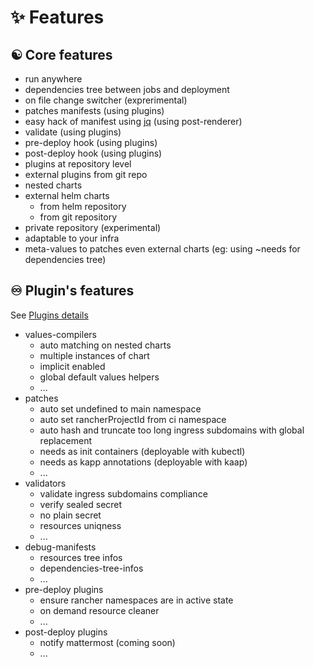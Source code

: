 # ✨ Features

## ☯️ Core features

- run anywhere
- dependencies tree between jobs and deployment
- on file change switcher (exprerimental)
- patches manifests (using plugins)
- easy hack of manifest using [jq](https://stedolan.github.io/jq/) (using post-renderer)
- validate (using plugins)
- pre-deploy hook (using plugins)
- post-deploy hook (using plugins)
- plugins at repository level
- external plugins from git repo
- nested charts
- external helm charts
  - from helm repository
  - from git repository
- private repository (experimental)
- adaptable to your infra
- meta-values to patches even external charts (eg: using ~needs for dependencies tree)

## ♾️ Plugin's features

See [Plugins details](./advanced/plugins.md)

- values-compilers
  - auto matching on nested charts
  - multiple instances of chart
  - implicit enabled
  - global default values helpers
  - ...
- patches
  - auto set undefined to main namespace
  - auto set rancherProjectId from ci namespace
  - auto hash and truncate too long ingress subdomains with global replacement
  - needs as init containers (deployable with kubectl)
  - needs as kapp annotations (deployable with kaap)
  - ...
- validators
  - validate ingress subdomains compliance
  - verify sealed secret
  - no plain secret
  - resources uniqness
  - ...
- debug-manifests
  - resources tree infos
  - dependencies-tree-infos
  - ...
- pre-deploy plugins
  - ensure rancher namespaces are in active state
  - on demand resource cleaner
  - ...
- post-deploy plugins
  - notify mattermost (coming soon)
  - ...
